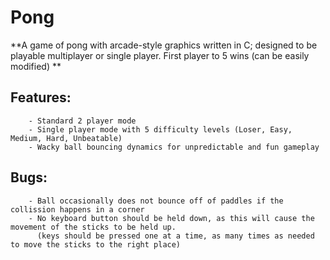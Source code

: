 # Pong
**A game of pong with arcade-style graphics written in C; designed to be playable multiplayer or single player. First player to 5 wins (can be easily modified) **

## Features:
        - Standard 2 player mode
        - Single player mode with 5 difficulty levels (Loser, Easy, Medium, Hard, Unbeatable)
        - Wacky ball bouncing dynamics for unpredictable and fun gameplay
        

## Bugs: 
        - Ball occasionally does not bounce off of paddles if the collission happens in a corner
        - No keyboard button should be held down, as this will cause the movement of the sticks to be held up.
          (keys should be pressed one at a time, as many times as needed to move the sticks to the right place)
